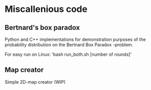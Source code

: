 # Miscallenious code

## Bertnard's box paradox

Python and C++ implementations for demonstration purposes
of the probability distribution on the Bertnard Box Paradox -problem.

For easy run on Linux: 'bash run_both.sh [number of rounds]'


## Map creator

Simple 2D-map creator (WIP)
